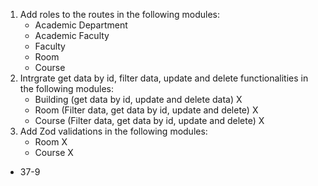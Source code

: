 1. Add roles to the routes in the following modules:
   - Academic Department
   - Academic Faculty
   - Faculty
   - Room
   - Course
2. Intrgrate get data by id, filter data, update and delete functionalities in the following modules:
   - Building (get data by id, update and delete data) X
   - Room (Filter data, get data by id, update and delete) X
   - Course (Filter data, get data by id, update and delete) X
3. Add Zod validations in the following modules:
   - Room X
   - Course X

- 37-9
